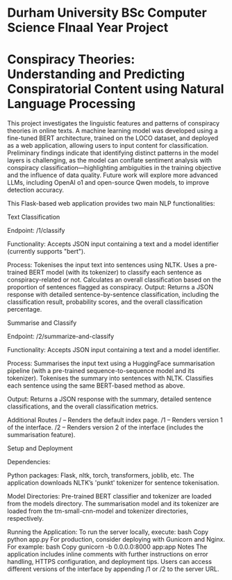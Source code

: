 # Durham University BSc Computer Science FInaal Year Project
# Conspiracy Theories: Understanding and Predicting Conspiratorial Content using Natural Language Processing
This project investigates the linguistic features and patterns of conspiracy theories in online texts. A machine learning model was developed using a fine-tuned BERT architecture, trained on the LOCO dataset, and deployed as a web application, allowing users to input content for classification. Preliminary findings indicate that identifying distinct patterns in the model layers is challenging, as the model can conflate sentiment analysis with conspiracy classification—highlighting ambiguities in the training objective and the influence of data quality. Future work will explore more advanced LLMs, including OpenAI o1 and open-source Qwen models, to improve detection accuracy.


This Flask-based web application provides two main NLP functionalities:

Text Classification

Endpoint: /1/classify

Functionality: Accepts JSON input containing a text and a model identifier (currently supports "bert").

Process:
Tokenises the input text into sentences using NLTK.
Uses a pre-trained BERT model (with its tokenizer) to classify each sentence as conspiracy-related or not.
Calculates an overall classification based on the proportion of sentences flagged as conspiracy.
Output: Returns a JSON response with detailed sentence-by-sentence classification, including the classification result, probability scores, and the overall classification percentage.

Summarise and Classify

Endpoint: /2/summarize-and-classify

Functionality: Accepts JSON input containing a text and a model identifier.

Process:
Summarises the input text using a HuggingFace summarisation pipeline (with a pre-trained sequence-to-sequence model and its tokenizer).
Tokenises the summary into sentences with NLTK.
Classifies each sentence using the same BERT-based method as above.

Output: Returns a JSON response with the summary, detailed sentence classifications, and the overall classification metrics.

Additional Routes
/ – Renders the default index page.
/1 – Renders version 1 of the interface.
/2 – Renders version 2 of the interface (includes the summarisation feature).

Setup and Deployment

Dependencies:

Python packages: Flask, nltk, torch, transformers, joblib, etc.
The application downloads NLTK’s 'punkt' tokenizer for sentence tokenisation.

Model Directories:
Pre-trained BERT classifier and tokenizer are loaded from the models directory.
The summarisation model and its tokenizer are loaded from the tm-small-cnn-model and tokenizer directories, respectively.

Running the Application:
To run the server locally, execute:
bash
Copy
python app.py
For production, consider deploying with Gunicorn and Nginx. For example:
bash
Copy
gunicorn -b 0.0.0.0:8000 app:app
Notes
The application includes inline comments with further instructions on error handling, HTTPS configuration, and deployment tips.
Users can access different versions of the interface by appending /1 or /2 to the server URL.
